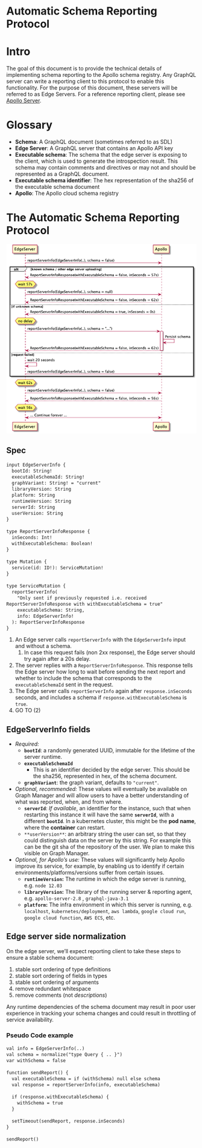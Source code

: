 # Automatic Schema Reporting Protocol

# Intro

The goal of this document is to provide the technical details of implementing schema reporting to the Apollo schema registry. Any GraphQL server can write a reporting client to this protocol to enable this functionality. For the purpose of this document, these servers will be referred to as Edge Servers. For a reference reporting client, please see [Apollo Server](https://github.com/apollographql/apollo-server/pull/4084/files).

# Glossary

*  **Schema**: A GraphQL document (sometimes referred to as SDL)
*  **Edge Server**: A GraphQL server that contains an Apollo API key
* **Executable schema**: The schema that the edge server is exposing to the client, which is used to generate the introspection result. This schema may contain comments and directives or may not and should be represented as a GraphQL document.
* **Executable schema identifier**: The hex representation of the sha256 of the executable schema document
* **Apollo**: The Apollo cloud schema registry

# The Automatic Schema Reporting Protocol

![Schema Reporting Protocol](./schema-reporting-protocol.png "request / response between an edge server and the Apollo schema registry")

## Spec

```
input EdgeServerInfo {
  bootId: String!
  executableSchemaId: String!
  graphVariant: String! = "current"
  libraryVersion: String
  platform: String
  runtimeVersion: String
  serverId: String
  userVersion: String
}

type ReportServerInfoResponse {
  inSeconds: Int!
  withExecutableSchema: Boolean!
}

type Mutation {
  service(id: ID!): ServiceMutation!
}

type ServiceMutation {
  reportServerInfo(
    "Only sent if previously requested i.e. received ReportServerInfoResponse with withExecutableSchema = true"
    executableSchema: String,
    info: EdgeServerInfo!
  ): ReportServerInfoResponse
}

```

1. An Edge server calls `reportServerInfo` with the `EdgeServerInfo` input and without a schema.
    1. In case this request fails (non 2xx response), the Edge server should try again after a 20s delay.
2. The server replies with a `ReportServerInfoResponse`. This response tells the Edge server how long to wait before sending the next report and whether to include the schema that corresponds to the `executableSchemaId` sent in the request.
3. The Edge server calls `reportServerInfo` again after `response.inSeconds` seconds, and includes a schema if `response.withExecutableSchema` is `true`.
4. GO TO (2)

## EdgeServerInfo fields

* _Required:_
    * **`bootId`**: a randomly generated UUID, immutable for the lifetime of the server runtime.
    * **`executableSchemaId`**
        * This is an identifier decided by the edge server. This should be the sha256, represented in hex, of the schema document.
    * **`graphVariant`**: the graph variant, defaults to `"current"`.
* _Optional, recommended:_
    These values will eventually be available on Graph Manager and will allow users to have a better understanding of what was reported, when, and from where.
    * **`serverId`**: _If available_, an identifier for the instance, such that when restarting this instance it will have the same **`serverId`**, with a different **`bootId`**. In a kubernetes cluster, this might be the **pod** **name**, where the **container** can restart.
    * `**userVersion**`: an arbitrary string the user can set, so that they could distinguish data on the server by this string. For example this can be the git sha of the repository of the user. We plan to make this visible on Graph Manager.
* _Optional, for Apollo’s use:_
    These values will significantly help Apollo improve its service, for example, by enabling us to identify if certain environments/platforms/versions suffer from certain issues.
    * **`runtimeVersion`:** The runtime in which the edge server is running, e.g. `node 12.03`
    * **`libraryVersion`:** The library of the running server & reporting agent, e.g. `apollo-server-2.8` , `graphql-java-3.1`
    * **`platform`:** The infra environment in which this server is running, e.g. `localhost`, `kubernetes/deployment`, `aws lambda`, `google cloud run`, `google cloud function`, `AWS ECS`, etc.

## Edge server side normalization

On the edge server, we’ll expect reporting client to take these steps to ensure a stable schema document:

1. stable sort ordering of type definitions
2. stable sort ordering of fields in types
3. stable sort ordering of arguments
4. remove redundant whitespace
5. remove comments (not *descriptions*)

Any runtime dependencies of the schema document may result in poor user experience in tracking your schema changes and could result in throttling of service availability.

### Pseudo Code example

```
val info = EdgeServerInfo(..)
val schema = normalize("type Query { .. }")
var withSchema = false

function sendReport() {
  val executableSchema = if (withSchema) null else schema
  val response = reportServerInfo(info, executableSchema)

  if (response.withExecutableSchema) {
    withSchema = true
  }

  setTimeout(sendReport, response.inSeconds)
}

sendReport()
```
